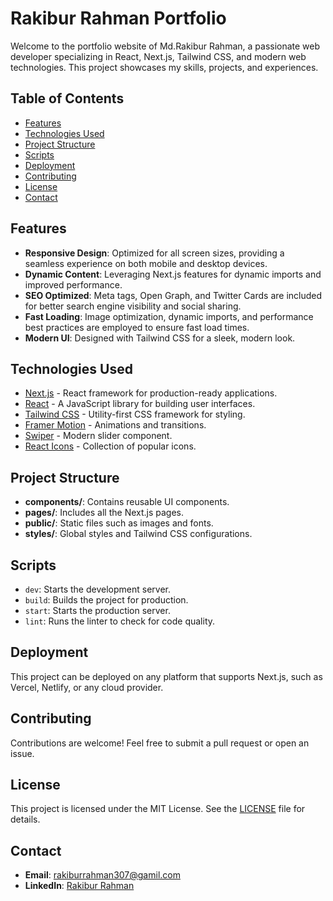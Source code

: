# Rakibur Rahman Portfolio

Welcome to the portfolio website of Md.Rakibur Rahman, a passionate web developer specializing in React, Next.js, Tailwind CSS, and modern web technologies. This project showcases my skills, projects, and experiences.

## Table of Contents

- [Features](#features)
- [Technologies Used](#technologies-used)
- [Project Structure](#project-structure)
- [Scripts](#scripts)
- [Deployment](#deployment)
- [Contributing](#contributing)
- [License](#license)
- [Contact](#contact)

## Features

- **Responsive Design**: Optimized for all screen sizes, providing a seamless experience on both mobile and desktop devices.
- **Dynamic Content**: Leveraging Next.js features for dynamic imports and improved performance.
- **SEO Optimized**: Meta tags, Open Graph, and Twitter Cards are included for better search engine visibility and social sharing.
- **Fast Loading**: Image optimization, dynamic imports, and performance best practices are employed to ensure fast load times.
- **Modern UI**: Designed with Tailwind CSS for a sleek, modern look.

## Technologies Used

- [Next.js](https://nextjs.org/) - React framework for production-ready applications.
- [React](https://reactjs.org/) - A JavaScript library for building user interfaces.
- [Tailwind CSS](https://tailwindcss.com/) - Utility-first CSS framework for styling.
- [Framer Motion](https://www.framer.com/motion/) - Animations and transitions.
- [Swiper](https://swiperjs.com/) - Modern slider component.
- [React Icons](https://react-icons.github.io/react-icons/) - Collection of popular icons.

## Project Structure

- **components/**: Contains reusable UI components.
- **pages/**: Includes all the Next.js pages.
- **public/**: Static files such as images and fonts.
- **styles/**: Global styles and Tailwind CSS configurations.

## Scripts

- `dev`: Starts the development server.
- `build`: Builds the project for production.
- `start`: Starts the production server.
- `lint`: Runs the linter to check for code quality.

## Deployment

This project can be deployed on any platform that supports Next.js, such as Vercel, Netlify, or any cloud provider.

## Contributing

Contributions are welcome! Feel free to submit a pull request or open an issue.

## License

This project is licensed under the MIT License. See the [LICENSE](LICENSE) file for details.

## Contact

- **Email**: [rakiburrahman307@gamil.com](mailto:rakiburrahman307@gmail.com)
- **LinkedIn**: [Rakibur Rahman](https://www.linkedin.com/in/md-rakibur-rahman-14b33a2a4/)
